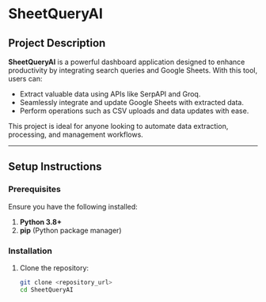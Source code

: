 # SheetQueryAI

## Project Description
**SheetQueryAI** is a powerful dashboard application designed to enhance productivity by integrating search queries and Google Sheets. With this tool, users can:
- Extract valuable data using APIs like SerpAPI and Groq.
- Seamlessly integrate and update Google Sheets with extracted data.
- Perform operations such as CSV uploads and data updates with ease.

This project is ideal for anyone looking to automate data extraction, processing, and management workflows.

---

## Setup Instructions

### Prerequisites
Ensure you have the following installed:
1. **Python 3.8+**
2. **pip** (Python package manager)

### Installation
1. Clone the repository:
   ```bash
   git clone <repository_url>
   cd SheetQueryAI
